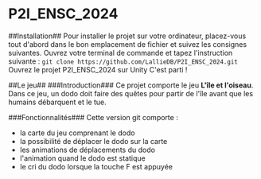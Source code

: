 # P2I_ENSC_2024

##Installation##
Pour installer le projet sur votre ordinateur, placez-vous tout d'abord dans le bon emplacement de fichier et suivez les consignes suivantes.
Ouvrez votre terminal de commande et tapez l'instruction suivante : 
`git clone https://github.com/LallieDB/P2I_ENSC_2024.git`
Ouvrez le projet P2I_ENSC_2024 sur Unity
C'est parti ! 

##Le jeu##
###Introduction###
Ce projet comporte le jeu **L'île et l'oiseau**. 
Dans ce jeu, un dodo doit faire des quêtes pour partir de l'île avant que les humains débarquent et le tue.


###Fonctionnalités###
Cette version git comporte :
- la carte du jeu comprenant le dodo
- la possibilité de déplacer le dodo sur la carte
- les animations de déplacements du dodo
- l'animation quand le dodo est statique
- le cri du dodo lorsque la touche F est appuyée
